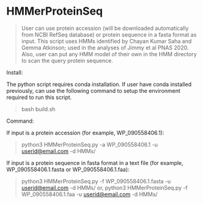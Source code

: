 # HMMerProteinSeq



> User can use protein accession (will be downloaded automatically from NCBI RefSeq database) or protein sequence in a fasta format as input. 
> This script uses HMMs identified by Chayan Kumar Saha and Gemma Atkinson; used in the analyses of Jimmy et al PNAS 2020.
> Also, user can put any HMM model of their own in the HMM directory to scan the query protein sequence. 

Install: 

The python script requires conda installation. If user have conda installed previously, can use the following command to setup the environment required to run this script. 

> bash build.sh

Command: 

If input is a protein accession (for example, WP_090558406.1):
>    python3 HMMerProteinSeq.py -a WP_090558406.1 -u userid@email.com -d HMMs/

If input is a protein sequence in fasta format in a text file (for example, WP_090558406.1.fasta or WP_090558406.1.faa):
>    python3 HMMerProteinSeq.py -f WP_090558406.1.fasta -u userid@email.com -d HMMs/
>    or, python3 HMMerProteinSeq.py -f WP_090558406.1.faa -u userid@email.com -d HMMs/

